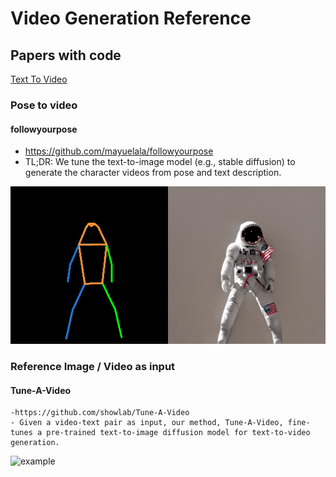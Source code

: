 # Video Generation Reference



## Papers with code

[Text To Video](https://paperswithcode.com/task/text-to-video-generation)


### Pose to video

#### followyourpose
- https://github.com/mayuelala/followyourpose
- TL;DR: We tune the text-to-image model (e.g., stable diffusion) to generate the character videos from pose and text description.

![astronout](./astronaut.gif)


### Reference Image / Video as input

#### Tune-A-Video
    -https://github.com/showlab/Tune-A-Video
    - Given a video-text pair as input, our method, Tune-A-Video, fine-tunes a pre-trained text-to-image diffusion model for text-to-video generation.
![example](https://camo.githubusercontent.com/40b7d8416024a0b08b1766f29e8d1a90efc2deff9ed879b21cc32a7bd7498a10/68747470733a2f2f74756e6561766964656f2e6769746875622e696f2f6173736574732f7465617365722e676966)
